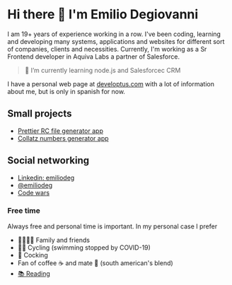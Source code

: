 # Hi there 👋 I'm Emilio Degiovanni

I am 19+ years of experience working in a row. I've been coding, learning and developing many systems, applications and websites for different sort of companies, clients and necessities. Currently, I'm working as a Sr Frontend developer in Aquiva Labs a partner of Salesforce.

> 🌱 I’m currently learning node.js and Salesforcec CRM

I have a personal web page at [developtus.com](https://developtus.com) with a lot of information about me, but is only in spanish for now.

## Small projects

- [Prettier RC file generator app](https://emiliodeg.github.io/prettierrc)
- [Collatz numbers generator app](https://emiliodeg.github.io/collatz-app)

## Social networking

- [Linkedin: emiliodeg](https://linkedin.com/in/emiliodeg)
- [@emiliodeg](https://twitter.com/@emiliodeg)
- [Code wars](https://www.codewars.com/users/emiliodeg) 

### Free time

Always free and personal time is important. In my personal case I prefer

- 👨‍👨‍👧‍👧 Family and friends
- 🚵‍♂️ Cycling (swimming stopped by COVID-19)
- 🍝 Cocking
- Fan of coffee ☕ and mate 🧉 (south american's blend)
- [📚 Reading](https://www.goodreads.com/user/show/23667895-degiovanni-emilio)
